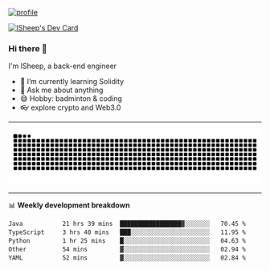 [![profile](https://user-images.githubusercontent.com/54968314/208005045-e4b42f3b-833d-4242-bfcc-e764865553a2.svg)](https://www.calligrapher.ai/)

<a href="https://app.daily.dev/linziyang1106"><img src="https://api.daily.dev/devcards/v2/i4Spwx5Skx5FpTqWcwoit.png?r=kgx&type=wide" width="652" alt="ISheep's Dev Card"/></a>

### Hi there 🐏

I'm ISheep, a back-end engineer

- 🔭 I’m currently learning Solidity
- 💬 Ask me about anything
- 😄 Hobby: badminton & coding
- 👓 explore crypto and Web3.0

-------

![](https://raw.githubusercontent.com/ISheepp/ISheepp/output/github-contribution-grid-snake.svg)

-------

📊 **Weekly development breakdown**
<!--START_SECTION:waka-->

```txt
Java           21 hrs 39 mins  █████████████████▓░░░░░░░   70.45 %
TypeScript     3 hrs 40 mins   ███░░░░░░░░░░░░░░░░░░░░░░   11.95 %
Python         1 hr 25 mins    █░░░░░░░░░░░░░░░░░░░░░░░░   04.63 %
Other          54 mins         ▓░░░░░░░░░░░░░░░░░░░░░░░░   02.94 %
YAML           52 mins         ▓░░░░░░░░░░░░░░░░░░░░░░░░   02.84 %
```

<!--END_SECTION:waka-->
